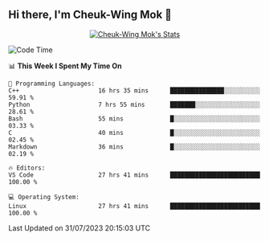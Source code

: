 ## Hi there, I'm Cheuk-Wing Mok 👋

<!--
**mozro0327/mozro0327** is a ✨ _special_ ✨ repository because its `README.md` (this file) appears on your GitHub profile.

Here are some ideas to get you started:

- 🔭 I’m currently working on ...
- 🌱 I’m currently learning ...
- 👯 I’m looking to collaborate on ...
- 🤔 I’m looking for help with ...
- 💬 Ask me about ...
- 📫 How to reach me: ...
- 😄 Pronouns: ...
- ⚡ Fun fact: ...
-->

<p align="center">
  <a href="https://github.com/mozro0327" class="rich-diff-level-one">
    <img src="https://github-readme-stats.vercel.app/api?username=mozro0327&title_color=333&text_color=777" alt="Cheuk-Wing Mok's Stats" >
    <!-- &hide=issues
    <img src="https://github-readme-stats.vercel.app/api?username=mozro0327&hide=issues&title_color=333&text_color=777" alt="Cheuk-Wing Mok's Stats" >
    -->
  </a>
</p>

<!--START_SECTION:waka-->
![Code Time](http://img.shields.io/badge/Code%20Time-1%2C785%20hrs%2056%20mins-blue)

📊 **This Week I Spent My Time On** 

```text
💬 Programming Languages: 
C++                      16 hrs 35 mins      ███████████████░░░░░░░░░░   59.91 % 
Python                   7 hrs 55 mins       ███████░░░░░░░░░░░░░░░░░░   28.61 % 
Bash                     55 mins             █░░░░░░░░░░░░░░░░░░░░░░░░   03.33 % 
C                        40 mins             █░░░░░░░░░░░░░░░░░░░░░░░░   02.45 % 
Markdown                 36 mins             █░░░░░░░░░░░░░░░░░░░░░░░░   02.19 % 

🔥 Editors: 
VS Code                  27 hrs 41 mins      █████████████████████████   100.00 % 

💻 Operating System: 
Linux                    27 hrs 41 mins      █████████████████████████   100.00 % 
```


 Last Updated on 31/07/2023 20:15:03 UTC
<!--END_SECTION:waka-->
